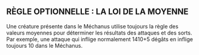 ## RÈGLE OPTIONNELLE : LA LOI DE LA MOYENNE

Une créature présente dans le Méchanus utilise toujours la
règle des valeurs moyennes pour déterminer les résultats
des attaques et des sorts. Par exemple, une attaque qui
inflige normalement 1410+5 dégâts en inflige toujours 10
dans le Méchanus.
